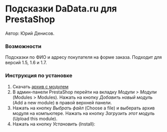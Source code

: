 # Подсказки DaData.ru для PrestaShop

Автор: Юрий Денисов.

### Возможности

Подсказки по ФИО и адресу покупателя на форме заказа. Подходит для версий 1.5, 1.6 и 1.7.

### Инструкция по установке

1. Скачать [архив с модулем](https://github.com/hflabs/suggestions-prestashop/archive/1.5.2.zip)
2. В админ-панели PrestaShop перейти на вкладку *Модули > Модули* (Modules > Modules). Нажать на кнопку *Добавить новый модуль* (Add a new module) в правой верхней панели.
2. Нажать на кнопку *Выбрать файл* (Choose a file) и выберать архив модуля на компьютере. Нажать на кнопку *Загрузить этот модуль* (Upload this module).
3. Нажать на кнопку *Установить* (Install):
